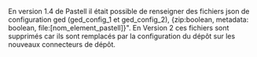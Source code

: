 
En version 1.4 de Pastell il était possible de renseigner des fichiers json de configuration ged (ged_config_1 et ged_config_2), 
{zip:boolean, metadata: boolean, file:[nom_element_pastell]}".
En Version 2 ces fichiers sont supprimés car ils sont remplacés par la configuration du dépôt sur les nouveaux connecteurs de dépôt.
